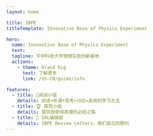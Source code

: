 ```yaml
---
layout: home

title: IBPE
titleTemplate: Innovative Base of Physics Experiment

hero:
  name: Innovative Base of Physics Experiment
  text: 
  tagline: 华中科技大学物理实验创新基地
  actions:
    - theme: brand big
      text: 了解更多
      link: /zh-CN/guide/info

features:
  - title: 📖阅读小组
    details: 阅读+听课+思考+讨论=高效的学习方法
  - title: 🏆 探究小组
    details: 探究是获得真理的必经之路
  - title: 📜 IRL编辑部
    details: IBPE Review Letters，我们自己的期刊
---
```



<script setup>
import { onMounted } from 'vue'
import pk from 'vitepress-theme-vuetom/package.json'


function fetchReleaseTag() {
  onMounted(() => {
    const mainTitle = document.getElementsByClassName('name')[0]
    mainTitle.style.position = 'relative'
    const docsReleaseTag = document.createElement('span')
    docsReleaseTag.classList.add('release-tag')
    const releaseTagName = `v0.0.1`
    docsReleaseTag.innerText = releaseTagName
    if (releaseTagName !== undefined) {
      mainTitle.appendChild(docsReleaseTag)
    } 
    // fetch('https://api.github.com/repos/vitejs/docs-cn/releases/latest')
    //   .then((res) => res.json())
    //   .then((json) => {
    //     const mainTitle = document.getElementById('main-title')
    //     mainTitle.style.position = 'relative'

    //     const docsReleaseTag = document.createElement('span')
    //     docsReleaseTag.classList.add('release-tag')
    //     const releaseTagName = json.tag_name
    //     docsReleaseTag.innerText = releaseTagName

    //     if (releaseTagName !== undefined) {
    //       mainTitle.appendChild(docsReleaseTag)
    //     }
    //   })
  })
}

fetchReleaseTag()
</script>

<style>
.sponsors {
  padding: 0 1.5rem 2rem;
  font-size: 0.8rem;
}

.sponsors a {
  color: #999;
  margin: 1em;
  display: block;
}

.sponsors img {
  max-width: 160px;
  max-height: 40px;
}

.sponsors.frontpage {
  text-align: center;
}

.sponsors.frontpage img {
  display: inline-block;
  vertical-align: middle;
}

.sponsors.frontpage h2 {
  color: #999;
  font-size: 1.2rem;
  border: none;
}

.sponsors.sidebar a img {
  max-height: 36px;
}

.platinum-sponsors {
  margin-bottom: 1.5em;
}

.platinum-sponsors a img {
  max-width: 240px;
  max-height: 60px;
}

.gold-sponsors {
  display: flex;
  flex-wrap: wrap;
  justify-content: space-evenly;
  align-items: center;
}

/* special cases */
#sponsor-mux {
  padding: 5px 0;
  min-height: 36px;
}
</style>